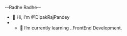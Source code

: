 --Radhe Radhe--
- 👋 Hi, I’m @DipakRajPandey
- - 🌱 I’m currently learning ..FrontEnd Development.
<!---
DipakRajPandey/DipakRajPandey is a ✨ special ✨ repository because its `README.md` (this file) appears on your GitHub profile.
You can click the Preview link to take a look at your changes.
--->
